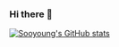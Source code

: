 ### Hi there 👋
<!--
**jeonso0907/jeonso0907** is a ✨ _special_ ✨ repository because its `README.md` (this file) appears on your GitHub profile.
Here are some ideas to get you started:
- 🔭 I'm currently working on ...
- 🌱 I'm currently learning ...
- 👯 I'm looking to collaborate on ...
- 🤔 I'm looking for help with ...
- 💬 Ask me about ...
- 📫 How to reach me: ...
- 😄 Pronouns: ...
- ⚡ Fun fact: ...
-->
[![Sooyoung's GitHub stats](https://github-readme-stats.vercel.app/api?username=jeonso0907&count_private=true)](https://github.com/anuraghazra/github-readme-stats)
